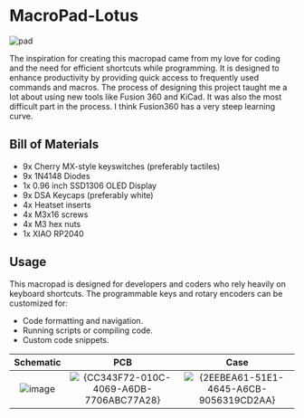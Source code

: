 # MacroPad-Lotus

![pad](https://i.imgur.com/oIopzex.png)

The inspiration for creating this macropad came from my love for coding and the need for efficient shortcuts while programming. It is designed to enhance productivity by providing quick access to frequently used commands and macros. The process of designing this project taught me a lot about using new tools like Fusion 360 and KiCad. It was also the most difficult part in the process. I think Fusion360 has a very steep learning curve.


## Bill of Materials

- 9x Cherry MX-style keyswitches (preferably tactiles)
- 9x 1N4148 Diodes
- 1x 0.96 inch SSD1306 OLED Display
- 9x DSA Keycaps (preferably white)
- 4x Heatset inserts
- 4x M3x16 screws
- 4x M3 hex nuts
- 1x XIAO RP2040

## Usage

This macropad is designed for developers and coders who rely heavily on keyboard shortcuts. The programmable keys and rotary encoders can be customized for:
- Code formatting and navigation.
- Running scripts or compiling code.
- Custom code snippets.


Schematic            |  PCB         |   Case
:-------------------------:|:-------------------------:|:-------------------------:|
![image](https://github.com/user-attachments/assets/8ce0ab16-e0b0-42d0-b748-d4ee08ce5972) | ![{CC343F72-010C-4069-A6DB-7706ABC77A28}](https://github.com/user-attachments/assets/2ca9d2ee-e2ad-43bf-9aac-17dd09d3ae52) | ![{2EEBEA61-51E1-4645-A6CB-9056319CD2AA}](https://github.com/user-attachments/assets/8056d2be-9988-452b-9b04-c1fc68961976)

